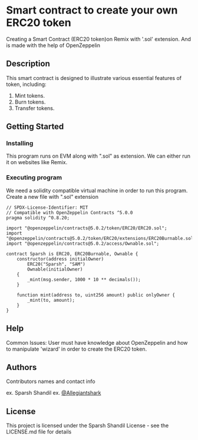 # Smart contract to create your own ERC20 token

Creating a Smart Contract (ERC20 token)on Remix with '.sol' extension. And is made with the help 
of OpenZeppelin


## Description

This smart contract is designed to illustrate various essential features of token, including:

1. Mint tokens.
2. Burn tokens.
3. Transfer tokens.


## Getting Started

### Installing

This program runs on EVM along with ".sol" as extension. We can either run it on websites like Remix.

### Executing program

We need a solidity compatible virtual machine in order to run this program.
Create a new file with ".sol" extension
```
// SPDX-License-Identifier: MIT
// Compatible with OpenZeppelin Contracts ^5.0.0
pragma solidity ^0.8.20;

import "@openzeppelin/contracts@5.0.2/token/ERC20/ERC20.sol";
import "@openzeppelin/contracts@5.0.2/token/ERC20/extensions/ERC20Burnable.sol";
import "@openzeppelin/contracts@5.0.2/access/Ownable.sol";

contract Sparsh is ERC20, ERC20Burnable, Ownable {
    constructor(address initialOwner)
        ERC20("Sparsh", "SAM")
        Ownable(initialOwner)
    {
        _mint(msg.sender, 1000 * 10 ** decimals());
    }

    function mint(address to, uint256 amount) public onlyOwner {
        _mint(to, amount);
    }
}

```


## Help

Common Issues:
User must have knowledge about OpenZeppelin and how to manipulate 'wizard' in order to create the 
ERC20 token.


## Authors


Contributors names and contact info


ex. Sparsh Shandil 
ex. [@Allegiantshark](https://linktr.ee/allegiantshark)


## License

This project is licensed under the Sparsh Shandil License - see the LICENSE.md file for details
